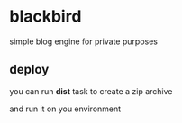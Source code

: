 # blackbird
simple blog engine for private purposes

## deploy 
you can run **dist** task to create a zip archive 

and run it on you environment  